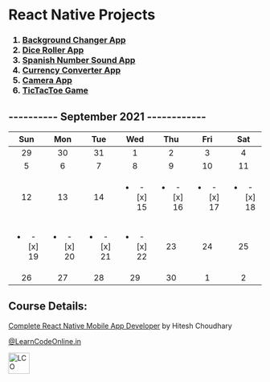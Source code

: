 # React Native Projects

<h3>
<ol>
 <li><a href="https://github.com/iamkishansharma/ReactNativeProjects/tree/main/BgChanger">Background Changer App</a></li>
 <li><a href="https://github.com/iamkishansharma/ReactNativeProjects/tree/main/DiceRoller">Dice Roller App</a></li>
 <li><a href="https://github.com/iamkishansharma/ReactNativeProjects/tree/main/SpanishNumber">Spanish Number Sound App</a></li>
 <li><a href="https://github.com/iamkishansharma/ReactNativeProjects/tree/main/CurrencyApp">Currency Converter App</a></li>
 <li><a href="https://github.com/iamkishansharma/ReactNativeProjects/tree/main/CameraApp">Camera App</a></li>
 <li><a href="https://github.com/iamkishansharma/ReactNativeProjects/tree/main/TicTacToe">TicTacToe Game</a></li>
</ol>
</h3>

## ---------- September 2021 ------------
|Sun|Mon|Tue|Wed|Thu|Fri|Sat|
|:-:|:-:|:-:|:-:|:-:|:-:|:-:|
|29|30|31|1|2|3|4|5|
|5|6|7|8|9|10|11|12|
|12|13|14|<ul><li>- [x] 15</li></ul>|<ul><li>- [x] 16</li></ul>|<ul><li>- [x] 17</li></ul>|<ul><li>- [x] 18</li></ul>|
|<ul><li>- [x] 19</li></ul>|<ul><li>- [x] 20</li></ul>|<ul><li>- [x] 21</li></ul>|<ul><li>- [x] 22</li></ul>|23|24|25|26|
|26|27|28|29|30|1|2|


## Course Details:
<a href="https://courses.learncodeonline.in/learn/Complete-React-Native-Mobile-App-developer" target="_blank">Complete React Native Mobile App Developer</a> by Hitesh Choudhary</p>
<p><a href="https://web.learncodeonline.in/" target="_blank">@LearnCodeOnline.in</a></p>
<a href="#"><img src="https://cdn.shopify.com/s/files/1/0260/1143/5093/files/Logo-lco_180x.png" alt="LCO"  style="width:42px;height:42px;border:0;"/></a>
